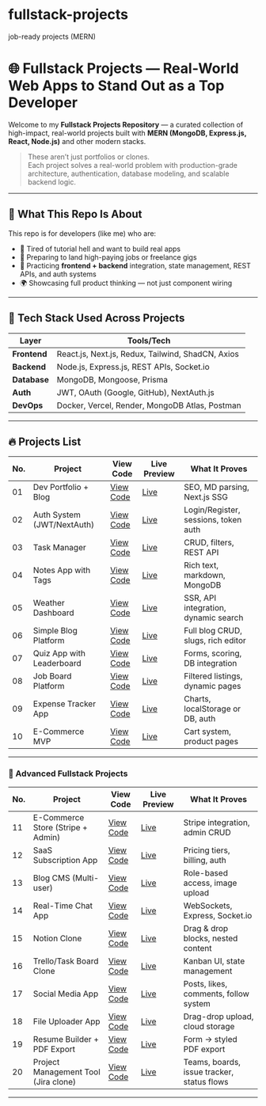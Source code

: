 # fullstack-projects
job-ready projects (MERN)
# 🌐 Fullstack Projects — Real-World Web Apps to Stand Out as a Top Developer

Welcome to my **Fullstack Projects Repository** — a curated collection of high-impact, real-world projects built with **MERN (MongoDB, Express.js, React, Node.js)** and other modern stacks.

> These aren’t just portfolios or clones.  
> Each project solves a real-world problem with production-grade architecture, authentication, database modeling, and scalable backend logic.

---

## 🚀 What This Repo Is About

This repo is for developers (like me) who are:

- 🧠 Tired of tutorial hell and want to build real apps
- 💼 Preparing to land high-paying jobs or freelance gigs
- 🔧 Practicing **frontend + backend** integration, state management, REST APIs, and auth systems
- 🌍 Showcasing full product thinking — not just component wiring

---

## 🔧 Tech Stack Used Across Projects

| Layer       | Tools/Tech                                               |
|-------------|----------------------------------------------------------|
| **Frontend**| React.js, Next.js, Redux, Tailwind, ShadCN, Axios        |
| **Backend** | Node.js, Express.js, REST APIs, Socket.io                |
| **Database**| MongoDB, Mongoose, Prisma                                |
| **Auth**    | JWT, OAuth (Google, GitHub), NextAuth.js                 |
| **DevOps**  | Docker, Vercel, Render, MongoDB Atlas, Postman           |

---
## 🔥 Projects List

| No. | Project | View Code | Live Preview | What It Proves |
|-----|---------|-----------|--------------|----------------|
| 01 | Dev Portfolio + Blog | [View Code](#) | [Live](#) | SEO, MD parsing, Next.js SSG |
| 02 | Auth System (JWT/NextAuth) | [View Code](#) | [Live](#) | Login/Register, sessions, token auth |
| 03 | Task Manager | [View Code](#) | [Live](#) | CRUD, filters, REST API |
| 04 | Notes App with Tags | [View Code](#) | [Live](#) | Rich text, markdown, MongoDB |
| 05 | Weather Dashboard | [View Code](#) | [Live](#) | SSR, API integration, dynamic search |
| 06 | Simple Blog Platform | [View Code](#) | [Live](#) | Full blog CRUD, slugs, rich editor |
| 07 | Quiz App with Leaderboard | [View Code](#) | [Live](#) | Forms, scoring, DB integration |
| 08 | Job Board Platform | [View Code](#) | [Live](#) | Filtered listings, dynamic pages |
| 09 | Expense Tracker App | [View Code](#) | [Live](#) | Charts, localStorage or DB, auth |
| 10 | E-Commerce MVP | [View Code](#) | [Live](#) | Cart system, product pages |

---

### 💼 Advanced Fullstack Projects

| No. | Project | View Code | Live Preview | What It Proves |
|-----|---------|-----------|--------------|----------------|
| 11 | E-Commerce Store (Stripe + Admin) | [View Code](#) | [Live](#) | Stripe integration, admin CRUD |
| 12 | SaaS Subscription App | [View Code](#) | [Live](#) | Pricing tiers, billing, auth |
| 13 | Blog CMS (Multi-user) | [View Code](#) | [Live](#) | Role-based access, image upload |
| 14 | Real-Time Chat App | [View Code](#) | [Live](#) | WebSockets, Express, Socket.io |
| 15 | Notion Clone | [View Code](#) | [Live](#) | Drag & drop blocks, nested content |
| 16 | Trello/Task Board Clone | [View Code](#) | [Live](#) | Kanban UI, state management |
| 17 | Social Media App | [View Code](#) | [Live](#) | Posts, likes, comments, follow system |
| 18 | File Uploader App | [View Code](#) | [Live](#) | Drag-drop upload, cloud storage |
| 19 | Resume Builder + PDF Export | [View Code](#) | [Live](#) | Form → styled PDF export |
| 20 | Project Management Tool (Jira clone) | [View Code](#) | [Live](#) | Teams, boards, issue tracker, status flows |

---
